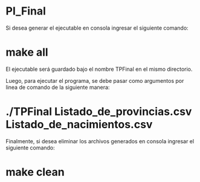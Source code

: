 # PI_Final
Si desea generar el ejecutable en consola ingresar el siguiente comando:
# make all 

El ejecutable será guardado bajo el nombre TPFinal en el mismo directorio.

Luego, para ejecutar el programa, se debe pasar como argumentos por linea de comando de la siguiente manera:
# ./TPFinal Listado_de_provincias.csv Listado_de_nacimientos.csv

Finalmente, si desea eliminar los archivos generados en consola ingresar el siguiente comando: 
# make clean 

